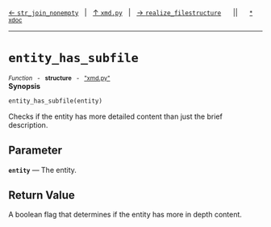 [&#8592; `str_join_nonempty`](xmd.py--str_join_nonempty.md)&nbsp;&nbsp;&nbsp;|&nbsp;&nbsp;&nbsp;[&#8593; `xmd.py`](xmd.py.md)&nbsp;&nbsp;&nbsp;|&nbsp;&nbsp;&nbsp;[&#8594; `realize_filestructure`](xmd.py--realize_filestructure.md)&nbsp;&nbsp;&nbsp;&nbsp;&nbsp;&nbsp;||&nbsp;&nbsp;&nbsp;&nbsp;&nbsp;&nbsp;<small>[\* xdoc](../xdoc/xmd.py.xmd#L166)</small>
***

# `entity_has_subfile`
<small>*Function* &nbsp; - &nbsp; **structure** &nbsp; - &nbsp; ["xmd.py"](../xmd.py)</small>  
**Synopsis**

```python
entity_has_subfile(entity)
```

Checks if the entity has more detailed content than just the brief description.

## Parameter
**`entity`** &#8213; The entity.  
## Return Value

A boolean flag that determines if the entity has more in depth content.


